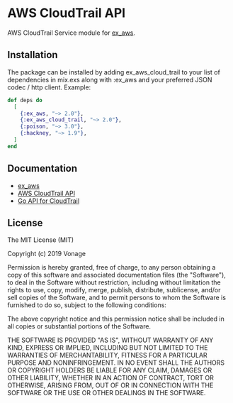 # AWS CloudTrail API

AWS CloudTrail Service module for [ex_aws](https://github.com/ex-aws/ex_aws).

## Installation

The package can be installed by adding ex_aws_cloud_trail to your list of dependencies in mix.exs along with :ex_aws and your preferred JSON codec / http client. Example:

```elixir
def deps do
  [
    {:ex_aws, "~> 2.0"},
    {:ex_aws_cloud_trail, "~> 2.0"},
    {:poison, "~> 3.0"},
    {:hackney, "~> 1.9"},
  ]
end
```

## Documentation

* [ex_aws](https://hexdocs.pm/ex_aws)
* [AWS CloudTrail API](https://docs.aws.amazon.com/awscloudtrail/latest/APIReference/Welcome.html)
* [Go API for CloudTrail](https://github.com/aws/aws-sdk-go/blob/master/models/apis/cloudtrail/2013-11-01/api-2.json)

## License

The MIT License (MIT)

Copyright (c) 2019 Vonage

Permission is hereby granted, free of charge, to any person obtaining a copy of this software and associated documentation files (the "Software"), to deal in the Software without restriction, including without limitation the rights to use, copy, modify, merge, publish, distribute, sublicense, and/or sell copies of the Software, and to permit persons to whom the Software is furnished to do so, subject to the following conditions:

The above copyright notice and this permission notice shall be included in all copies or substantial portions of the Software.

THE SOFTWARE IS PROVIDED "AS IS", WITHOUT WARRANTY OF ANY KIND, EXPRESS OR IMPLIED, INCLUDING BUT NOT LIMITED TO THE WARRANTIES OF MERCHANTABILITY, FITNESS FOR A PARTICULAR PURPOSE AND NONINFRINGEMENT. IN NO EVENT SHALL THE AUTHORS OR COPYRIGHT HOLDERS BE LIABLE FOR ANY CLAIM, DAMAGES OR OTHER LIABILITY, WHETHER IN AN ACTION OF CONTRACT, TORT OR OTHERWISE, ARISING FROM, OUT OF OR IN CONNECTION WITH THE SOFTWARE OR THE USE OR OTHER DEALINGS IN THE SOFTWARE.

